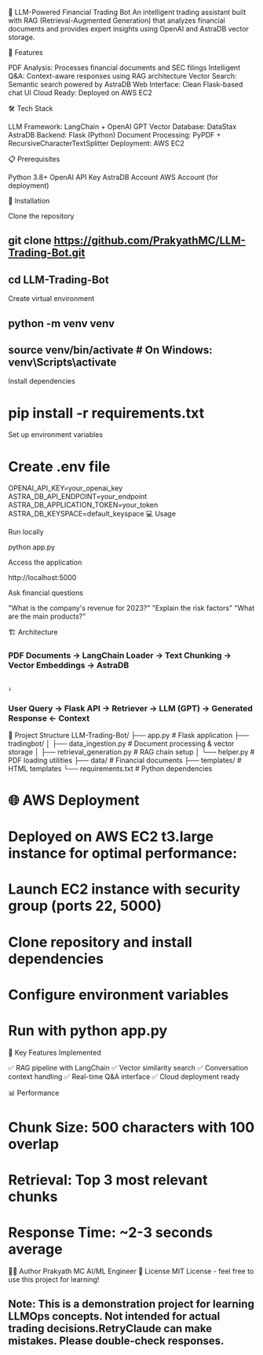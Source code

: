 🤖 LLM-Powered Financial Trading Bot
An intelligent trading assistant built with RAG (Retrieval-Augmented Generation) that analyzes financial documents and provides expert insights using OpenAI and AstraDB vector storage.


🚀 Features

PDF Analysis: Processes financial documents and SEC filings
Intelligent Q&A: Context-aware responses using RAG architecture
Vector Search: Semantic search powered by AstraDB
Web Interface: Clean Flask-based chat UI
Cloud Ready: Deployed on AWS EC2

🛠️ Tech Stack

LLM Framework: LangChain + OpenAI GPT
Vector Database: DataStax AstraDB
Backend: Flask (Python)
Document Processing: PyPDF + RecursiveCharacterTextSplitter
Deployment: AWS EC2

📋 Prerequisites

Python 3.8+
OpenAI API Key
AstraDB Account
AWS Account (for deployment)



🔧 Installation

Clone the repository

## git clone https://github.com/PrakyathMC/LLM-Trading-Bot.git
## cd LLM-Trading-Bot

Create virtual environment

## python -m venv venv
## source venv/bin/activate  # On Windows: venv\Scripts\activate

Install dependencies

# pip install -r requirements.txt

Set up environment variables

# Create .env file
OPENAI_API_KEY=your_openai_key
ASTRA_DB_API_ENDPOINT=your_endpoint
ASTRA_DB_APPLICATION_TOKEN=your_token
ASTRA_DB_KEYSPACE=default_keyspace
💻 Usage

Run locally

python app.py

Access the application

http://localhost:5000

Ask financial questions


"What is the company's revenue for 2023?"
"Explain the risk factors"
"What are the main products?"

🏗️ Architecture
### PDF Documents → LangChain Loader → Text Chunking → Vector Embeddings → AstraDB
                                                                          ↓
### User Query → Flask API → Retriever → LLM (GPT) → Generated Response ← Context

📁 Project Structure
LLM-Trading-Bot/
├── app.py                 # Flask application
├── tradingbot/
│   ├── data_ingestion.py  # Document processing & vector storage
│   ├── retrieval_generation.py  # RAG chain setup
│   └── helper.py          # PDF loading utilities
├── data/                  # Financial documents
├── templates/             # HTML templates
└── requirements.txt       # Python dependencies
# 🌐 AWS Deployment
# Deployed on AWS EC2 t3.large instance for optimal performance:

# Launch EC2 instance with security group (ports 22, 5000)
# Clone repository and install dependencies
# Configure environment variables
# Run with python app.py

🎯 Key Features Implemented

✅ RAG pipeline with LangChain
✅ Vector similarity search
✅ Conversation context handling
✅ Real-time Q&A interface
✅ Cloud deployment ready

📊 Performance

# Chunk Size: 500 characters with 100 overlap
# Retrieval: Top 3 most relevant chunks
# Response Time: ~2-3 seconds average


👨‍💻 Author
Prakyath MC
AI/ML Engineer 
📄 License
MIT License - feel free to use this project for learning!

## Note: This is a demonstration project for learning LLMOps concepts. Not intended for actual trading decisions.RetryClaude can make mistakes. Please double-check responses.